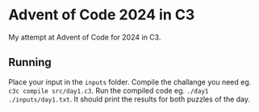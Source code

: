 # Advent of Code 2024 in C3
My attempt at Advent of Code for 2024 in C3.

## Running
Place your input in the `inputs` folder.
Compile the challange you need eg. `c3c compile src/day1.c3`.
Run the compiled code eg. `./day1 ./inputs/day1.txt`.
It should print the results for both puzzles of the day.
